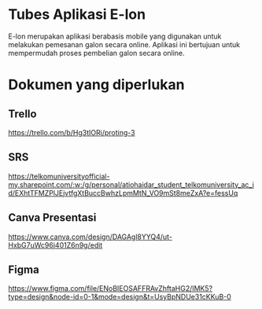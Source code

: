 # Tubes Aplikasi E-lon
E-lon merupakan aplikasi berabasis mobile yang digunakan untuk melakukan pemesanan galon secara online. Aplikasi ini bertujuan untuk mempermudah proses pembelian galon secara online.
# Dokumen yang diperlukan
## Trello
https://trello.com/b/Hg3tIORj/proting-3
## SRS
https://telkomuniversityofficial-my.sharepoint.com/:w:/g/personal/atiohaidar_student_telkomuniversity_ac_id/EXhtTFMZPlJEjvtfgXtBuccBwhzLpmMtN_VO9mSt8meZxA?e=fessUq

## Canva Presentasi
https://www.canva.com/design/DAGAgl8YYQ4/ut-HxbG7uWc96j401Z6n9g/edit

## Figma
https://www.figma.com/file/ENoBIEOSAFFRAvZhftaHG2/IMK5?type=design&node-id=0-1&mode=design&t=UsyBpNDUe31cKKuB-0


